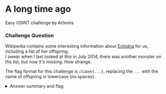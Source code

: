 # A long time ago

Easy OSINT challenge by Artemis

### Challenge Question

Wikipedia contains some interesting information about [Echidna](https://en.wikipedia.org/wiki/Echidna_(mythology)) for us, including a list of her offspring.  
I swear when I last looked at this in July 2014, there was another monster on the list, but now it's missing. How strange.

The flag format for this challenge is `clubeh{...}`, replacing the `...` with the name of offspring in lowercase (no spaces).

<details> 
  <summary>Answer summary and flag</summary>
  
  Steps:
  
  1. Go into wikipedia history
  2. Go to history from 19:21, 15 April 2014
  3. Find missing offspring under "Offspring" on page
  
  Flag: clubeh{teumessianfox}
</details>
